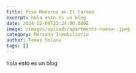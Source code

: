 ```yaml
---
title: Piso Moderno en El Carmen
excerpt: hola esto es un blog
date: 2024-12-09T23:24:00.000Z
image: /images/uploads/apartments-nueva-.jpeg
category: Mercado Inmobiliario
author: Tomas Solano
tags: []
---
```

hola esto es un blog

